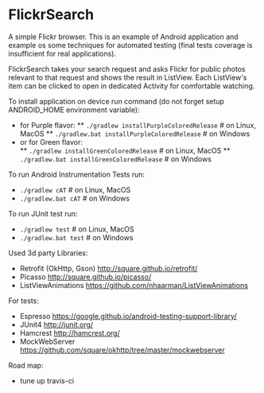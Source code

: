 # FlickrSearch
A simple Flickr browser.
This is an example of Android application and example os some techniques for automated testing (final tests coverage is insufficient for real applications).

FlickrSearch takes your search request and asks Flickr for public photos relevant to that request and shows the result in ListView. Each ListView's item can be clicked to open in dedicated Activity for comfortable watching.

To install application on device run command (do not forget setup ANDROID_HOME environment variable):
* for Purple flavor:
    ** `./gradlew installPurpleColoredRelease` # on Linux, MacOS
    ** `./gradlew.bat installPurpleColoredRelease` # on Windows
* or for Green flavor:   
    ** `./gradlew installGreenColoredRelease` # on Linux, MacOS
    ** `./gradlew.bat installGreenColoredRelease` # on Windows

To run Android Instrumentation Tests run:
* `./gradlew cAT` # on Linux, MacOS
* `./gradlew.bat cAT` # on Windows

To run JUnit test run:
* `./gradlew test` # on Linux, MacOS
* `./gradlew.bat test` # on Windows

Used 3d party Libraries:
* Retrofit (OkHttp, Gson) http://square.github.io/retrofit/
* Picasso http://square.github.io/picasso/
* ListViewAnimations https://github.com/nhaarman/ListViewAnimations

For tests:
* Espresso https://google.github.io/android-testing-support-library/
* JUnit4 http://junit.org/
* Hamcrest http://hamcrest.org/
* MockWebServer https://github.com/square/okhttp/tree/master/mockwebserver

Road map:
* tune up travis-ci
